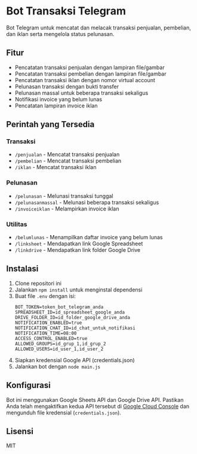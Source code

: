 # Bot Transaksi Telegram

Bot Telegram untuk mencatat dan melacak transaksi penjualan, pembelian, dan iklan serta mengelola status pelunasan.

## Fitur

- Pencatatan transaksi penjualan dengan lampiran file/gambar
- Pencatatan transaksi pembelian dengan lampiran file/gambar
- Pencatatan transaksi iklan dengan nomor virtual account
- Pelunasan transaksi dengan bukti transfer
- Pelunasan massal untuk beberapa transaksi sekaligus
- Notifikasi invoice yang belum lunas
- Pencatatan lampiran invoice iklan

## Perintah yang Tersedia

### Transaksi

- `/penjualan` - Mencatat transaksi penjualan
- `/pembelian` - Mencatat transaksi pembelian
- `/iklan` - Mencatat transaksi iklan

### Pelunasan

- `/pelunasan` - Melunasi transaksi tunggal
- `/pelunasanmassal` - Melunasi beberapa transaksi sekaligus
- `/invoiceiklan` - Melampirkan invoice iklan

### Utilitas

- `/belumlunas` - Menampilkan daftar invoice yang belum lunas
- `/linksheet` - Mendapatkan link Google Spreadsheet
- `/linkdrive` - Mendapatkan link folder Google Drive

## Instalasi

1. Clone repositori ini
2. Jalankan `npm install` untuk menginstal dependensi
3. Buat file `.env` dengan isi:
   ```
   BOT_TOKEN=token_bot_telegram_anda
   SPREADSHEET_ID=id_spreadsheet_google_anda
   DRIVE_FOLDER_ID=id_folder_google_drive_anda
   NOTIFICATION_ENABLED=true
   NOTIFICATION_CHAT_ID=id_chat_untuk_notifikasi
   NOTIFICATION_TIME=08:00
   ACCESS_CONTROL_ENABLED=true
   ALLOWED_GROUPS=id_grup_1,id_grup_2
   ALLOWED_USERS=id_user_1,id_user_2
   ```
4. Siapkan kredensial Google API (credentials.json)
5. Jalankan bot dengan `node main.js`

## Konfigurasi

Bot ini menggunakan Google Sheets API dan Google Drive API. Pastikan Anda telah mengaktifkan kedua API tersebut di [Google Cloud Console](https://console.cloud.google.com/) dan mengunduh file kredensial (`credentials.json`).

## Lisensi

MIT 